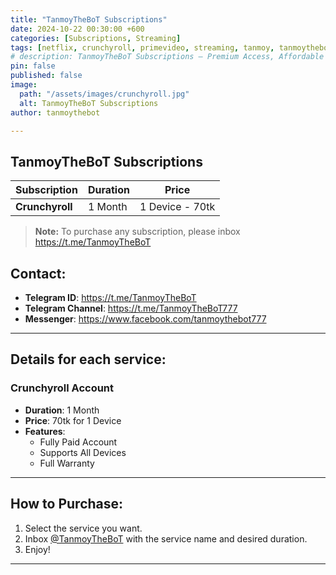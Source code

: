 ```yaml
---
title: "TanmoyTheBoT Subscriptions"
date: 2024-10-22 00:30:00 +600
categories: [Subscriptions, Streaming]
tags: [netflix, crunchyroll, primevideo, streaming, tanmoy, tanmoythebot]  # TAG names should always be lowercase
# description: TanmoyTheBoT Subscriptions – Premium Access, Affordable Prices
pin: false
published: false
image:
  path: "/assets/images/crunchyroll.jpg"
  alt: TanmoyTheBoT Subscriptions
author: tanmoythebot

---
```


## TanmoyTheBoT Subscriptions

| **Subscription** | **Duration** | **Price** | 
|------------------|--------------|-----------|
| **Crunchyroll**  | 1 Month      | 1 Device - 70tk |

<!-- 
| **Netflix**      | 1 Month      | 1 Device - --tk |
| **Amazon Prime** | 1 Month      | 1 Device - --tk |
-->
> **Note:** To purchase any subscription, please inbox <a href="https://t.me/TanmoyTheBoT" target="_blank" rel="noopener noreferrer">https://t.me/TanmoyTheBoT</a>

## Contact:
- **Telegram ID**: <a href="https://t.me/TanmoyTheBoT" target="_blank" rel="noopener noreferrer">https://t.me/TanmoyTheBoT</a>
- **Telegram Channel**: <a href="https://t.me/TanmoyTheBoT777" target="_blank" rel="noopener noreferrer">https://t.me/TanmoyTheBoT777</a>
- **Messenger**: <a href="https://www.facebook.com/tanmoythebot777" target="_blank" rel="noopener noreferrer">https://www.facebook.com/tanmoythebot777</a>


---

## Details for each service:


### Crunchyroll Account
- **Duration**: 1 Month
- **Price**: 70tk for 1 Device
- **Features**:
  - Fully Paid Account
  - Supports All Devices
  - Full Warranty

<!--
### Amazon Prime Account
- **Duration**: 1 Month
- **Price**: --tk for 1 Device
- **Features**:
  - Fully Paid Account
  - Supports All Devices
  - Full Warranty

### Netflix Account
- **Duration**: 1 Month
- **Price**: --tk for 1 Device
- **Features**:
  - Fully Paid Account
  - Supports All Devices
  - Full Warranty
-->

---

## How to Purchase:

1. Select the service you want.
2. Inbox <a href="https://t.me/TanmoyTheBoT" target="_blank" rel="noopener noreferrer">@TanmoyTheBoT</a> with the service name and desired duration.
3. Enjoy!

---


